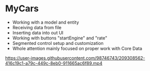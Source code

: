 # MyCars

* Working with a model and entity
* Receiving data from file
* Inserting data into out UI
* Working with buttons "startEngine" and "rate"
* Segmented control setup and customization
* Whole attention mainly focused on proper work with Core Data 

https://user-images.githubusercontent.com/98746743/209308562-416c19c1-a79c-449c-8eb0-911665ac6f89.mp4

